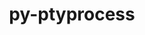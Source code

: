 ---
title: "py-ptyprocess"
layout: cache
categories: [package, develop-2024-05-26]
meta: {"versions": ["0.7.0"], "compilers": ["gcc@=11.1.0", "gcc@=11.4.0", "gcc@=9.4.0", "oneapi@=2024.0.0"], "oss": ["ubuntu20.04", "ubuntu22.04"], "platforms": ["linux"], "targets": ["neoverse_v1", "neoverse_v2", "ppc64le", "x86_64_v3"], "stacks": ["data-vis-sdk", "e4s", "e4s-neoverse-v2", "e4s-neoverse_v1", "e4s-oneapi", "e4s-power", "root"], "num_specs": 8, "num_specs_by_stack": {"e4s-power": 1, "root": 8, "data-vis-sdk": 2, "e4s-neoverse_v1": 1, "e4s-neoverse-v2": 1, "e4s": 2, "e4s-oneapi": 1}}
spec_details: [{"hash": "77qfg2qaufuxbkpkbx4cpgvbftoev7fl", "compiler": "gcc@=9.4.0", "versions": ["0.7.0"], "os": "ubuntu20.04", "platform": "linux", "target": "ppc64le", "variants": ["build_system=python_pip"], "stacks": ["e4s-power", "root"], "size": "-", "tarball": "https://binaries.spack.io/releases/develop-2024-05-26/build_cache/linux-ubuntu20.04-ppc64le/gcc-9.4.0/py-ptyprocess-0.7.0/linux-ubuntu20.04-ppc64le-gcc-9.4.0-py-ptyprocess-0.7.0-77qfg2qaufuxbkpkbx4cpgvbftoev7fl.spack"}, {"hash": "2ebkauq5uwzeatf5kxjwqrvc2yd4hg23", "compiler": "gcc@=11.1.0", "versions": ["0.7.0"], "os": "ubuntu20.04", "platform": "linux", "target": "x86_64_v3", "variants": ["build_system=python_pip"], "stacks": ["root", "data-vis-sdk"], "size": "-", "tarball": "https://binaries.spack.io/releases/develop-2024-05-26/build_cache/linux-ubuntu20.04-x86_64_v3/gcc-11.1.0/py-ptyprocess-0.7.0/linux-ubuntu20.04-x86_64_v3-gcc-11.1.0-py-ptyprocess-0.7.0-2ebkauq5uwzeatf5kxjwqrvc2yd4hg23.spack"}, {"hash": "g6b7ohno3hbimfs2ruyhqmshygpdinur", "compiler": "gcc@=11.1.0", "versions": ["0.7.0"], "os": "ubuntu20.04", "platform": "linux", "target": "x86_64_v3", "variants": ["build_system=python_pip"], "stacks": ["root", "data-vis-sdk"], "size": "-", "tarball": "https://binaries.spack.io/releases/develop-2024-05-26/build_cache/linux-ubuntu20.04-x86_64_v3/gcc-11.1.0/py-ptyprocess-0.7.0/linux-ubuntu20.04-x86_64_v3-gcc-11.1.0-py-ptyprocess-0.7.0-g6b7ohno3hbimfs2ruyhqmshygpdinur.spack"}, {"hash": "rq2vu3cojnqmabxadyyfu76vic4jacaw", "compiler": "gcc@=11.4.0", "versions": ["0.7.0"], "os": "ubuntu22.04", "platform": "linux", "target": "neoverse_v1", "variants": ["build_system=python_pip"], "stacks": ["root", "e4s-neoverse_v1"], "size": "-", "tarball": "https://binaries.spack.io/releases/develop-2024-05-26/build_cache/linux-ubuntu22.04-neoverse_v1/gcc-11.4.0/py-ptyprocess-0.7.0/linux-ubuntu22.04-neoverse_v1-gcc-11.4.0-py-ptyprocess-0.7.0-rq2vu3cojnqmabxadyyfu76vic4jacaw.spack"}, {"hash": "hxnu4bcuyftfec76jmkfgarjwdajlwpq", "compiler": "gcc@=11.4.0", "versions": ["0.7.0"], "os": "ubuntu22.04", "platform": "linux", "target": "neoverse_v2", "variants": ["build_system=python_pip"], "stacks": ["root", "e4s-neoverse-v2"], "size": "-", "tarball": "https://binaries.spack.io/releases/develop-2024-05-26/build_cache/linux-ubuntu22.04-neoverse_v2/gcc-11.4.0/py-ptyprocess-0.7.0/linux-ubuntu22.04-neoverse_v2-gcc-11.4.0-py-ptyprocess-0.7.0-hxnu4bcuyftfec76jmkfgarjwdajlwpq.spack"}, {"hash": "t3xhonrxmmpczxltjnly2sss4z7gwykr", "compiler": "gcc@=11.4.0", "versions": ["0.7.0"], "os": "ubuntu22.04", "platform": "linux", "target": "x86_64_v3", "variants": ["build_system=python_pip"], "stacks": ["e4s", "root"], "size": "-", "tarball": "https://binaries.spack.io/releases/develop-2024-05-26/build_cache/linux-ubuntu22.04-x86_64_v3/gcc-11.4.0/py-ptyprocess-0.7.0/linux-ubuntu22.04-x86_64_v3-gcc-11.4.0-py-ptyprocess-0.7.0-t3xhonrxmmpczxltjnly2sss4z7gwykr.spack"}, {"hash": "qfomvbmyn7x547rgtezryzre6i57qswl", "compiler": "gcc@=11.4.0", "versions": ["0.7.0"], "os": "ubuntu22.04", "platform": "linux", "target": "x86_64_v3", "variants": ["build_system=python_pip"], "stacks": ["e4s", "root"], "size": "-", "tarball": "https://binaries.spack.io/releases/develop-2024-05-26/build_cache/linux-ubuntu22.04-x86_64_v3/gcc-11.4.0/py-ptyprocess-0.7.0/linux-ubuntu22.04-x86_64_v3-gcc-11.4.0-py-ptyprocess-0.7.0-qfomvbmyn7x547rgtezryzre6i57qswl.spack"}, {"hash": "5cpq5lmqvbzyfx4cbstjnqfwdwhzqwlz", "compiler": "oneapi@=2024.0.0", "versions": ["0.7.0"], "os": "ubuntu22.04", "platform": "linux", "target": "x86_64_v3", "variants": ["build_system=python_pip"], "stacks": ["e4s-oneapi", "root"], "size": "-", "tarball": "https://binaries.spack.io/releases/develop-2024-05-26/build_cache/linux-ubuntu22.04-x86_64_v3/oneapi-2024.0.0/py-ptyprocess-0.7.0/linux-ubuntu22.04-x86_64_v3-oneapi-2024.0.0-py-ptyprocess-0.7.0-5cpq5lmqvbzyfx4cbstjnqfwdwhzqwlz.spack"}]
---